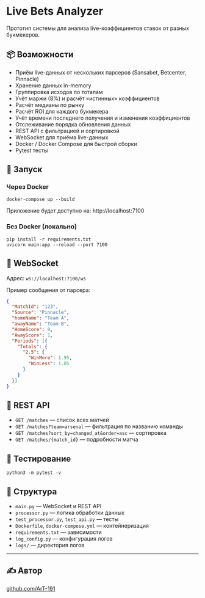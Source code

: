 # Live Bets Analyzer

Прототип системы для анализа live-коэффициентов ставок от разных букмекеров.

## 📦 Возможности

- Приём live-данных от нескольких парсеров (Sansabet, Betcenter, Pinnacle)
- Хранение данных in-memory
- Группировка исходов по тоталам
- Учёт маржи (8%) и расчёт «истинных» коэффициентов
- Расчёт медианы по рынку
- Расчёт ROI для каждого букмекера
- Учёт времени последнего получения и изменения коэффициентов
- Отслеживание порядка обновления данных
- REST API с фильтрацией и сортировкой
- WebSocket для приёма live-данных
- Docker / Docker Compose для быстрой сборки
- Pytest тесты

## 🚀 Запуск

### Через Docker

```
docker-compose up --build
```

Приложение будет доступно на:
http://localhost:7100

### Без Docker (локально)

```
pip install -r requirements.txt
uvicorn main:app --reload --port 7100
```

## 📡 WebSocket

Адрес: `ws://localhost:7100/ws`

Пример сообщения от парсера:

```json
{
  "MatchId": "123",
  "Source": "Pinnacle",
  "homeName": "Team A",
  "awayName": "Team B",
  "HomeScore": 0,
  "AwayScore": 1,
  "Periods": [{
    "Totals": {
      "2.5": {
        "WinMore": 1.95,
        "WinLess": 1.85
      }
    }
  }]
}
```

## 🔗 REST API

- `GET /matches` — список всех матчей
- `GET /matches?team=arsenal` — фильтрация по названию команды
- `GET /matches?sort_by=changed_at&order=asc` — сортировка
- `GET /matches/{match_id}` — подробности матча

## 🧪 Тестирование

```
python3 -m pytest -v
```

## 📁 Структура

- `main.py` — WebSocket и REST API
- `processor.py` — логика обработки данных
- `test_processor.py`, `test_api.py` — тесты
- `Dockerfile`, `docker-compose.yml` — контейнеризация
- `requirements.txt` — зависимости
- `log_config.py` — конфигурация логов
- `logs/` — директория логов

---

## ✍️ Автор

[github.com/ArT-191](https://github.com/ArT-191)
